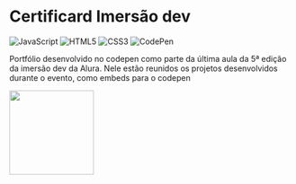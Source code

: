 # Certificard Imersão dev

![JavaScript](https://img.shields.io/static/v1?style=for-the-badge&message=JavaScript&color=222222&logo=JavaScript&logoColor=F7DF1E&label=)
![HTML5](https://img.shields.io/static/v1?style=for-the-badge&message=HTML5&color=E34F26&logo=HTML5&logoColor=FFFFFF&label=)
![CSS3](https://img.shields.io/static/v1?style=for-the-badge&message=CSS3&color=1572B6&logo=CSS3&logoColor=FFFFFF&label=)
![CodePen](https://img.shields.io/static/v1?style=for-the-badge&message=CodePen&color=000000&logo=CodePen&logoColor=FFFFFF&label=)

Portfólio desenvolvido no codepen como parte da última aula da 5ª edição da imersão dev da Alura. 
Nele estão reunidos os projetos desenvolvidos durante o evento, como embeds para o codepen

<img src="https://avatars.githubusercontent.com/u/4975968?s=200&v=4" height="150">
